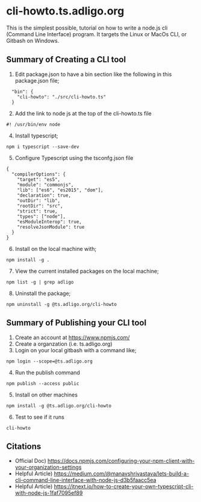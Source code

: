 # cli-howto.ts.adligo.org
This is the simplest possible, tutorial on how to write a node.js cli (Command Line Interface) program.  It targets the Linux or MacOs CLI, or Gitbash on Windows.

## Summary of Creating a CLI tool 
1) Edit package.json to have a bin section like the following in this package.json file;
```
  "bin": {
    "cli-howto": "./src/cli-howto.ts"
  }
```
2) Add the link to node js at the top of the cli-howto.ts file
```
#! /usr/bin/env node
```
4)  Install typescript;
```
npm i typescript --save-dev
```

5) Configure Typescript using the tsconfg.json file
```
{
  "compilerOptions": {
    "target": "es5",
    "module": "commonjs",
    "lib": ["es6", "es2015", "dom"],
    "declaration": true,
    "outDir": "lib",
    "rootDir": "src",
    "strict": true,
    "types": ["node"],
    "esModuleInterop": true,
    "resolveJsonModule": true
  }
}
```

6) Install on the local machine with;
```
npm install -g .
```

7) View the current installed packages on the local machine;
```
npm list -g | grep adligo
```

8) Uninstall the package;
```
npm uninstall -g @ts.adligo.org/cli-howto
```

## Summary of Publishing your CLI tool
1) Create an account at https://www.npmjs.com/
2) Create a organzation (i.e. ts.adligo.org)
3) Login on your local gitbash with a command like;
```
npm login --scope=@ts.adligo.org
```
4) Run the publish command
```
npm publish --access public
```
5) Install on other machines
```
npm install -g @ts.adligo.org/cli-howto
```
6) Test to see if it runs
```
cli-howto
```

## Citations
- Official Doc)
https://docs.npmjs.com/configuring-your-npm-client-with-your-organization-settings
- Helpful Article)
https://medium.com/@manavshrivastava/lets-build-a-cli-command-line-interface-with-node-js-d3b5faacc5ea
- Helpful Article)
https://itnext.io/how-to-create-your-own-typescript-cli-with-node-js-1faf7095ef89
